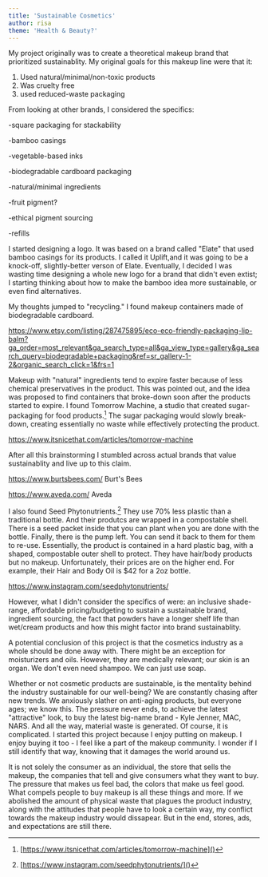 ```yaml
---
title: 'Sustainable Cosmetics'
author: risa
theme: 'Health & Beauty?'
---
```

My project originally was to create a theoretical makeup brand that prioritized sustainablity. My original goals for this makeup line were that it: 

1. Used natural/minimal/non-toxic products
2. Was cruelty free
3. used reduced-waste packaging

From looking at other brands, I considered the specifics:

-square packaging for stackability

-bamboo casings

-vegetable-based inks

-biodegradable cardboard packaging

-natural/minimal ingredients

-fruit pigment?

-ethical pigment sourcing

-refills

I started designing a logo. It was based on a brand called "Elate" that used bamboo casings for its products. I called it Uplift,and it was going to be a knock-off, slightly-better verson of Elate. Eventually, I decided I was wasting time designing a whole new logo for a brand that didn't even extist; I starting thinking about how to make the bamboo idea more sustainable, or even find alternatives.


My thoughts jumped to "recycling." I found makeup containers made of biodegradable cardboard.

https://www.etsy.com/listing/287475895/eco-eco-friendly-packaging-lip-balm?ga_order=most_relevant&ga_search_type=all&ga_view_type=gallery&ga_search_query=biodegradable+packaging&ref=sr_gallery-1-2&organic_search_click=1&frs=1

Makeup with "natural" ingredients tend to expire faster because of less chemical preservatives in the product. This was pointed out, and the idea was proposed to find containers that broke-down soon after the products started to expire. I found Tomorrow Machine, a studio that created sugar-packaging for food products.[^tomorrow] The sugar packaging would slowly break-down, creating essentially no waste while effectively protecting the product.

https://www.itsnicethat.com/articles/tomorrow-machine

After all this brainstorming I stumbled across actual brands that value sustainablity and live up to this claim. 

https://www.burtsbees.com/           Burt's Bees

https://www.aveda.com/               Aveda

I also found Seed Phytonutrients.[^phyto] They use 70% less plastic than a traditional bottle. And their produtcs are wrapped in a compostable shell. There is a seed packet inside that you can plant when you are done with the bottle. Finally, there is the pump left. You can send it back to them for them to re-use. Essentially, the product is contained in a hard plastic bag, with a shaped, compostable outer shell to protect. They have hair/body products but no makeup. Unfortunately, their prices are on the higher end. For example, their Hair and Body Oil is $42 for a 2oz bottle.

https://www.instagram.com/seedphytonutrients/

However, what I didn't consider the specifics of were: an inclusive shade-range, affordable pricing/budgeting to sustain a sustainable brand, ingredient sourcing, the fact that powders have a longer shelf life than wet/cream products and how this might factor into brand sustainablity.

A potential conclusion of this project is that the cosmetics industry as a whole should be done away with. There might be an exception for moisturizers and oils. However, they are medically relevant; our skin is an organ. We don't even need shampoo. We can just use soap.

Whether or not cosmetic products are sustainable, is the mentality behind the industry sustainable for our well-being? We are constantly chasing after new trends. We anxiously slather on anti-aging products, but everyone ages; we know this. The pressure never ends, to achieve the latest "attractive" look, to buy the latest big-name brand - Kyle Jenner, MAC, NARS. And all the way, material waste is generated. Of course, it is complicated. I started this project because I enjoy putting on makeup. I enjoy buying it too - I feel like a part of the makeup community. I wonder if I still identify that way, knowing that it damages the world around us.

It is not solely the consumer as an individual, the store that sells the makeup, the companies that tell and give consumers what they want to buy. The pressure that makes us feel bad, the colors that make us feel good. What compels people to buy makeup is all these things and more. If we abolished the amount of physical waste that plagues the product industry, along with the attitudes that people have to look a certain way, my conflict towards the makeup industry would dissapear. But in the end, stores, ads, and expectations are still there.

[^tomorrow]: [https://www.itsnicethat.com/articles/tomorrow-machine]()
[^phyto]: [https://www.instagram.com/seedphytonutrients/]()